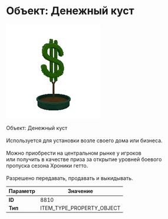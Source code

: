 # Объект: Денежный куст

![Item Image](../img/8810.webp?raw=true)

Объект: Денежный куст<br><br>Используется для установки возле своего дома или бизнеса.<br><br>Можно приобрести на центральном рынке у игроков<br>или получить в качестве приза за открытие уровней боевого<br>пропуска сезона Хроники гетто.<br><br>Разрешено передавать, продавать и выкидывать.


| Параметр | Значение |
|----------|----------|
| **ID** | 8810 |
| **Тип** | ITEM_TYPE_PROPERTY_OBJECT |


